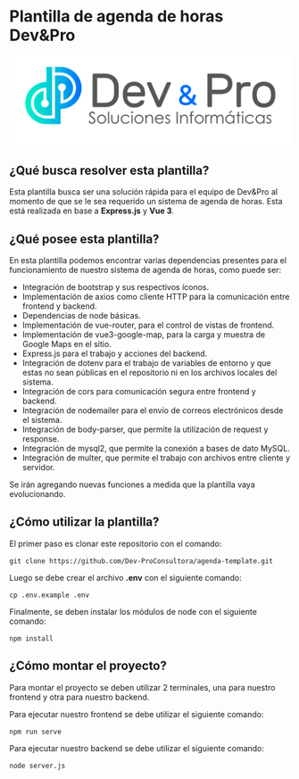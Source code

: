 # Plantilla de agenda de horas Dev&Pro

<p align="center">
  <img src=src/assets/logoDevPro.png alt="Logo Dev & Pro"/>
</p>

## ¿Qué busca resolver esta plantilla?

Esta plantilla busca ser una solución rápida para el equipo de Dev&Pro al momento de que se le sea requerido un sistema de agenda de horas. Esta está realizada en base a <strong>Express.js</strong> y <strong>Vue 3</strong>.

## ¿Qué posee esta plantilla?

En esta plantilla podemos encontrar varias dependencias presentes para el funcionamiento de nuestro sistema de agenda de horas, como puede ser:

- Integración de bootstrap y sus respectivos íconos.
- Implementación de axios como cliente HTTP para la comunicación entre frontend y backend.
- Dependencias de node básicas.
- Implementación de vue-router, para el control de vistas de frontend.
- Implementación de vue3-google-map, para la carga y muestra de Google Maps en el sitio.
- Express.js para el trabajo y acciones del backend.
- Integración de dotenv para el trabajo de variables de entorno y que estas no sean públicas en el repositorio ni en los archivos locales del sistema.
- Integración de cors para comunicación segura entre frontend y backend.
- Integración de nodemailer para el envío de correos electrónicos desde el sistema.
- Integración de body-parser, que permite la utilización de request y response.
- Integración de mysql2, que permite la conexión a bases de dato MySQL.
- Integración de multer, que permite el trabajo con archivos entre cliente y servidor.

Se irán agregando nuevas funciones a medida que la plantilla vaya evolucionando.

## ¿Cómo utilizar la plantilla?

El primer paso es clonar este repositorio con el comando:
```
git clone https://github.com/Dev-ProConsultora/agenda-template.git
```
Luego se debe crear el archivo <strong>.env</strong> con el siguiente comando:
```
cp .env.example .env
```
Finalmente, se deben instalar los módulos de node con el siguiente comando:
```
npm install
```

## ¿Cómo montar el proyecto?

Para montar el proyecto se deben utilizar 2 terminales, una para nuestro frontend y otra para nuestro backend.

Para ejecutar nuestro frontend se debe utilizar el siguiente comando:
```
npm run serve
```
Para ejecutar nuestro backend se debe utilizar el siguiente comando:
```
node server.js
```